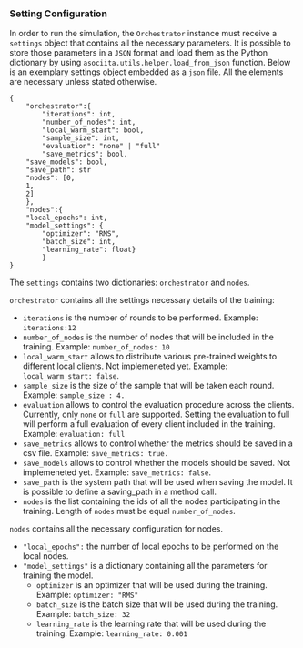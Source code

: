 ### Setting Configuration

In order to run the simulation, the `Orchestrator` instance must receive a `settings` object that contains all the necessary parameters. It is possible to store those parameters in a `JSON` format and load them as the Python dictionary by using `asociita.utils.helper.load_from_json` function. Below is an exemplary settings object embedded as a `json` file. All the elements are necessary unless stated otherwise.

```
{
    "orchestrator":{
        "iterations": int,
        "number_of_nodes": int,
        "local_warm_start": bool,
        "sample_size": int,
        "evaluation": "none" | "full"
        "save_metrics": bool,
	"save_models": bool,
	"save_path": str
	"nodes": [0,
	1,
	2]
    },
    "nodes":{
    "local_epochs": int,
    "model_settings": {
        "optimizer": "RMS",
        "batch_size": int,
        "learning_rate": float}
        }
}
```

The `settings` contains two dictionaries: `orchestrator` and `nodes`.

`orchestrator` contains all the settings necessary details of the training:

* `iterations` is the number of rounds to be performed. Example: `iterations:12`
* `number_of_nodes` is the number of nodes that will be included in the training. Example: `number_of_nodes: 10`
* `local_warm_start` allows to distribute various pre-trained weights to different local clients. Not implemeneted yet. Example: `local_warm_start: false`.
* `sample_size` is the size of the sample that will be taken each round. Example: `sample_size : 4.`
* `evaluation` allows to control the evaluation procedure across the clients.  Currently, only `none` or `full` are supported. Setting the evaluation to full will perform a full evaluation of every client included in the training. Example: `evaluation: full`
* `save_metrics` allows to control whether the metrics should be saved in a csv file. Example: `save_metrics: true.`
* `save_models` allows to control whether the models should be saved. Not implemeneted yet. Example: `save_metrics: false`.
* `save_path` is the system path that will be used when saving the model. It is possible to define a saving_path in a method call.
* `nodes` is the list containing the ids of all the nodes participating in the training. Length of `nodes` must be equal `number_of_nodes`.

`nodes` contains all the necessary configuration for nodes.

* `"local_epochs":` the number of local epochs to be performed on the local nodes.
* `"model_settings"` is a dictionary containing all the parameters for training the model.
  * `optimizer` is an optimizer that will be used during the training. Example: `optimizer: "RMS"`
  * `batch_size` is the batch size that will be used during the training. Example: `batch_size: 32`
  * `learning_rate` is the learning rate that will be used during the training. Example: `learning_rate: 0.001`
